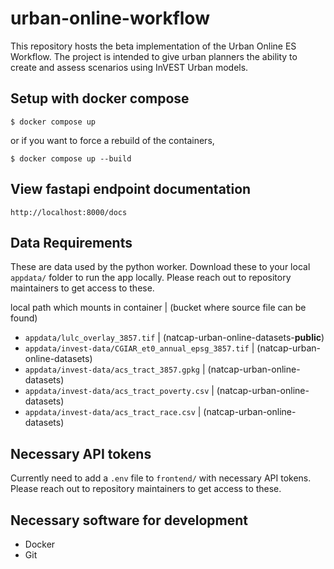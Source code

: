 # urban-online-workflow
This repository hosts the beta implementation of the Urban Online ES Workflow.
The project is intended to give urban planners the ability to create and assess
scenarios using InVEST Urban models.

## Setup with docker compose

```shell
$ docker compose up
```

or if you want to force a rebuild of the containers,

```shell
$ docker compose up --build
```

## View fastapi endpoint documentation
`http://localhost:8000/docs`

## Data Requirements
These are data used by the python worker. Download these to your local
`appdata/` folder to run the app locally. Please reach out to repository maintainers to get access to these.

local path which mounts in container | (bucket where source file can be found)
- `appdata/lulc_overlay_3857.tif` | (natcap-urban-online-datasets-**public**)
- `appdata/invest-data/CGIAR_et0_annual_epsg_3857.tif` | (natcap-urban-online-datasets)
- `appdata/invest-data/acs_tract_3857.gpkg` | (natcap-urban-online-datasets)
- `appdata/invest-data/acs_tract_poverty.csv` | (natcap-urban-online-datasets)
- `appdata/invest-data/acs_tract_race.csv` | (natcap-urban-online-datasets)

## Necessary API tokens
Currently need to add a `.env` file to `frontend/` with necessary API tokens. Please reach out to repository maintainers to get access to these.

## Necessary software for development
- Docker
- Git
